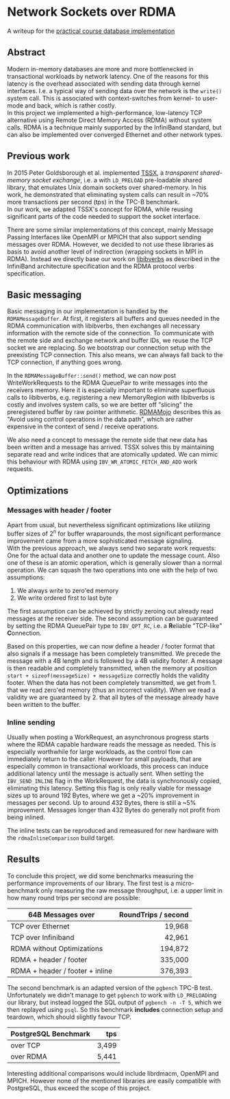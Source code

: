 # Network Sockets over RDMA
A writeup for the [practical course database implementation](http://db.in.tum.de/teaching/ws1617/imlab/)

## Abstract
Modern in-memory databases are more and more bottlenecked in transactional workloads by network latency. One of the reasons for this latency is
the overhead associated with sending data through kernel interfaces. I.e. a typical way of sending data over the network is the `write()` system call.
This is associated with context-switches from kernel- to user-mode and back, which is rather costly. <!-- Maybe cite: https://www.cs.cmu.edu/~chensm/Big_Data_reading_group/papers/flexsc-osdi10.pdf -->  
In this project we implemented a high-performance, low-latency TCP alternative using Remote Direct Memory Access (RDMA)
without system calls. RDMA is a technique mainly supported by the InfiniBand standard, but can also be implemented over 
converged Ethernet and other network types.

## Previous work
In 2015 Peter Goldsborough et al. implemented [TSSX](https://github.com/goldsborough/tssx), a *transparent shared-memory
socket exchange*, i.e. a with `LD_PRELOAD` pre-loadable shared library, that emulates Unix domain sockets over 
shared-memory. In his work, he demonstrated that eliminating system calls can result in  ~70% more transactions per second (tps)
in the TPC-B benchmark.  
In our work, we adapted TSSX's concept for RDMA, while reusing significant parts of the code needed to support the 
socket interface.
 
There are some similar implementations of this concept, mainly Message Passing Interfaces like OpenMPI or MPICH that 
also support sending messages over RDMA. However, we decided to not use these libraries as basis to avoid another level 
of indirection (wrapping sockets in MPI in RDMA). Instead we directly base our work on [libibverbs](https://git.kernel.org/cgit/libs/infiniband/libibverbs.git)
as described in the InfiniBand architecture specification and the RDMA protocol verbs specification.

## Basic messaging
Basic messaging in our implementation is handled by the `RDMAMessageBuffer`. At first, it registers 
all buffers and queues needed in the RDMA communication with libibverbs, then exchanges all necessary information with the remote side
of the connection. To communicate with the remote side and exchange network and buffer IDs, we reuse the TCP socket we are
replacing. So we bootstrap our connection setup with the preexisting TCP connection. This also means, we can always fall 
back to the TCP connection, if anything goes wrong.

In the `RDMAMessageBuffer::send()` method, we can now post WriteWorkRequests to the RDMA QueuePair to write messages into 
the receivers memory. Here it is especially important to eliminate superfluous calls to libibverbs, e.g. registering a 
new MemoryRegion with libibverbs is costly and involves system calls, so we are better off "slicing" the preregistered 
buffer by raw pointer arithmetic. [RDMAMojo](http://www.rdmamojo.com/2013/06/08/tips-and-tricks-to-optimize-your-rdma-code/#Avoid_using_control_operations_in_the_data_path) describes this as "Avoid using control operations in the data path", which are rather expensive in the context of send / receive operations.

We also need a concept to message the remote side that new data has been written and a message has arrived. TSSX
solves this by maintaining separate read and write indices that are atomically updated. We can mimic this 
behaviour with RDMA using `IBV_WR_ATOMIC_FETCH_AND_ADD` work requests.

## Optimizations
### Messages with header / footer
Apart from usual, but nevertheless significant optimizations like utilizing buffer sizes of $2^n$ for buffer 
wraparounds, the most significant performance improvement came from a more sophisticated message signaling.  
With the previous approach, we always send two separate work requests: One for the actual data and another
one to update the message count. Also one of these is an atomic operation, which is generally slower than a normal
operation. We can squash the two operations into one with the help of two assumptions:

1. We always write to zero'ed memory
2. We write ordered first to last byte

The first assumption can be achieved by strictly zeroing out already read messages at the receiver side. The second 
assumption can be guaranteed by setting the RDMA QueuePair type to `IBV_QPT_RC`, i.e. a **R**eliable "TCP-like" 
**C**onnection.

Based on this properties, we can now define a header / footer format that also signals if a message has been completely
transmitted. We precede the message with a 4B length and is followed by a 4B validity footer. A message is then readable
and completely transmitted, when the memory at position `start + sizeof(messageSize) + messageSize` correctly holds the 
validity footer. When the data has not been completely transmitted, we get from 1. that we read zero'ed memory (thus an
incorrect validity). When we read a validity we are guaranteed by 2. that all bytes of the message already have been written
to the buffer.

### Inline sending
Usually when posting a WorkRequest, an asynchronous progress starts where the RDMA capable hardware reads the message
as needed. This is especially worthwhile for large workloads, as the control flow can immediately return to the caller.
However for small payloads, that are especially common in transactional workloads, this process can induce additional latency
until the message is actually sent. When setting the `IBV_SEND_INLINE` flag in the WorkRequest, the data is 
synchronously copied, eliminating this latency. Setting this flag is only really viable for message sizes up to around 
192 Bytes, where we get a ~20% improvement in messages per second. Up to around 432 Bytes, there is still a ~5% 
improvement. Messages longer than 432 Bytes do generally not profit from being inlined.

The inline tests can be reproduced and remeasured for new hardware with the `rdmaInlineComparison` build target.

## Results
To conclude this project, we did some benchmarks measuring the performance improvements of our library. The
first test is a micro-benchmark only measuring the raw message throughput, i.e. a upper limit in how many round trips per
second are possible: 

| 64B Messages over | RoundTrips / second |
| ---- | ------------------: |
| TCP over Ethernet | 19,968 |
| TCP over Infiniband | 42,961 |
| RDMA without Optimizations | 194,872 |
| RDMA + header / footer | 335,000 |
| RDMA + header / footer + inline | 376,393 |

The second benchmark is an adapted version of the `pgbench` TPC-B test. Unfortunately we didn't manage to get `pgbench`
to work with `LD_PRELOAD`ing our library, but instead logged the SQL output of `pgbench -n -T 5`, which we then 
replayed using `psql`. So this benchmark **includes** connection setup and teardown, which should slightly favour TCP.

| PostgreSQL Benchmark |   tps |
| ----                 | ----: |
| over TCP             | 3,499 |
| over RDMA            | 5,441 |

Interesting additional comparisons would include librdmacm, OpenMPI and MPICH. However none of the mentioned libraries 
are easily compatible with PostgreSQL, thus exceed the scope of this project.
